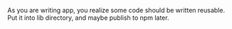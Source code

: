 As you are writing app, you realize some code should be written reusable. Put it
into lib directory, and maybe publish to npm later.
